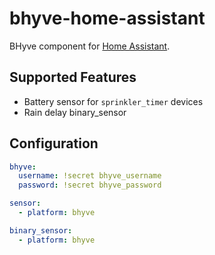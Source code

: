 # bhyve-home-assistant

BHyve component for [Home Assistant](https://www.home-assistant.io/).

## Supported Features
* Battery sensor for `sprinkler_timer` devices
* Rain delay binary_sensor

## Configuration

```yaml
bhyve:
  username: !secret bhyve_username
  password: !secret bhyve_password

sensor:
  - platform: bhyve

binary_sensor:
  - platform: bhyve
```


